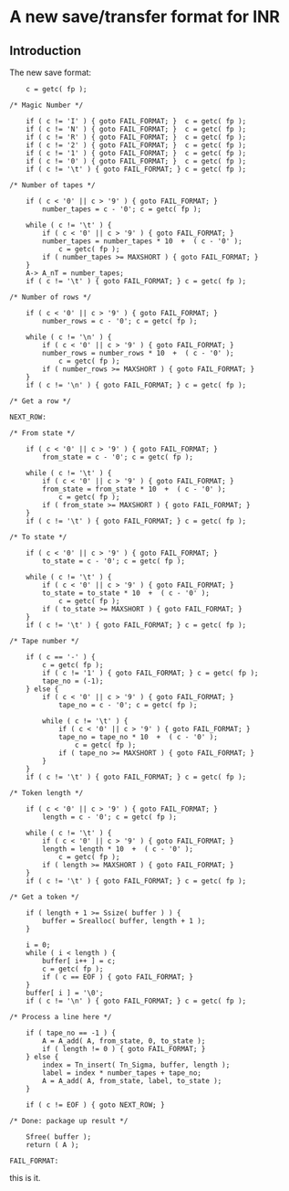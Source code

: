 # A new save/transfer format for INR

## Introduction

The new save format:


        c = getc( fp );
    
    /* Magic Number */
    
        if ( c != 'I' ) { goto FAIL_FORMAT; }  c = getc( fp );
        if ( c != 'N' ) { goto FAIL_FORMAT; }  c = getc( fp );
        if ( c != 'R' ) { goto FAIL_FORMAT; }  c = getc( fp );
        if ( c != '2' ) { goto FAIL_FORMAT; }  c = getc( fp );
        if ( c != '1' ) { goto FAIL_FORMAT; }  c = getc( fp );
        if ( c != '0' ) { goto FAIL_FORMAT; }  c = getc( fp );
        if ( c != '\t' ) { goto FAIL_FORMAT; } c = getc( fp );
    
    /* Number of tapes */
    
        if ( c < '0' || c > '9' ) { goto FAIL_FORMAT; }
            number_tapes = c - '0'; c = getc( fp );
    
        while ( c != '\t' ) {
            if ( c < '0' || c > '9' ) { goto FAIL_FORMAT; }
            number_tapes = number_tapes * 10  +  ( c - '0' );
                c = getc( fp );
            if ( number_tapes >= MAXSHORT ) { goto FAIL_FORMAT; }
        }
        A-> A_nT = number_tapes;
        if ( c != '\t' ) { goto FAIL_FORMAT; } c = getc( fp );
    
    /* Number of rows */
    
        if ( c < '0' || c > '9' ) { goto FAIL_FORMAT; }
            number_rows = c - '0'; c = getc( fp );
    
        while ( c != '\n' ) {
            if ( c < '0' || c > '9' ) { goto FAIL_FORMAT; }
            number_rows = number_rows * 10  +  ( c - '0' );
                c = getc( fp );
            if ( number_rows >= MAXSHORT ) { goto FAIL_FORMAT; }
        }
        if ( c != '\n' ) { goto FAIL_FORMAT; } c = getc( fp );
    
    /* Get a row */
    
    NEXT_ROW:
    
    /* From state */
    
        if ( c < '0' || c > '9' ) { goto FAIL_FORMAT; }
            from_state = c - '0'; c = getc( fp );
    
        while ( c != '\t' ) {
            if ( c < '0' || c > '9' ) { goto FAIL_FORMAT; }
            from_state = from_state * 10  +  ( c - '0' );
                c = getc( fp );
            if ( from_state >= MAXSHORT ) { goto FAIL_FORMAT; }
        }
        if ( c != '\t' ) { goto FAIL_FORMAT; } c = getc( fp );
    
    /* To state */
    
        if ( c < '0' || c > '9' ) { goto FAIL_FORMAT; }
            to_state = c - '0'; c = getc( fp );
    
        while ( c != '\t' ) {
            if ( c < '0' || c > '9' ) { goto FAIL_FORMAT; }
            to_state = to_state * 10  +  ( c - '0' );
                c = getc( fp );
            if ( to_state >= MAXSHORT ) { goto FAIL_FORMAT; }
        }
        if ( c != '\t' ) { goto FAIL_FORMAT; } c = getc( fp );
    
    /* Tape number */
    
        if ( c == '-' ) {
            c = getc( fp );
            if ( c != '1' ) { goto FAIL_FORMAT; } c = getc( fp );
            tape_no = (-1);
        } else {
            if ( c < '0' || c > '9' ) { goto FAIL_FORMAT; }
                tape_no = c - '0'; c = getc( fp );
    
            while ( c != '\t' ) {
                if ( c < '0' || c > '9' ) { goto FAIL_FORMAT; }
                tape_no = tape_no * 10  +  ( c - '0' );
                    c = getc( fp );
                if ( tape_no >= MAXSHORT ) { goto FAIL_FORMAT; }
            }
        }
        if ( c != '\t' ) { goto FAIL_FORMAT; } c = getc( fp );
    
    /* Token length */
    
        if ( c < '0' || c > '9' ) { goto FAIL_FORMAT; }
            length = c - '0'; c = getc( fp );
    
        while ( c != '\t' ) {
            if ( c < '0' || c > '9' ) { goto FAIL_FORMAT; }
            length = length * 10  +  ( c - '0' );
                c = getc( fp );
            if ( length >= MAXSHORT ) { goto FAIL_FORMAT; }
        }
        if ( c != '\t' ) { goto FAIL_FORMAT; } c = getc( fp );
    
    /* Get a token */
    
        if ( length + 1 >= Ssize( buffer ) ) {
            buffer = Srealloc( buffer, length + 1 );
        }
    
        i = 0;
        while ( i < length ) {
            buffer[ i++ ] = c;
            c = getc( fp );
            if ( c == EOF ) { goto FAIL_FORMAT; }
        }
        buffer[ i ] = '\0';
        if ( c != '\n' ) { goto FAIL_FORMAT; } c = getc( fp );
    
    /* Process a line here */
    
        if ( tape_no == -1 ) {
            A = A_add( A, from_state, 0, to_state );
            if ( length != 0 ) { goto FAIL_FORMAT; }
        } else {
            index = Tn_insert( Tn_Sigma, buffer, length );
            label = index * number_tapes + tape_no;
            A = A_add( A, from_state, label, to_state );
        }
    
        if ( c != EOF ) { goto NEXT_ROW; }
    
    /* Done: package up result */
    
        Sfree( buffer );
        return ( A );
    
    FAIL_FORMAT:


this is it.
